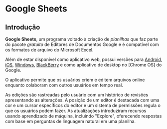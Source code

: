 # Google Sheets

## Introdução

**Google Sheets**, um programa voltado à criação de _planilhas_ que faz parte do pacote _gratuito_ de Editores de Documentos Google e é compatível com os formatos de arquivo do Microsoft Excel.

Além de estar disponível como aplicativo web, possui versões para [Android](), [iOS](), [Windows](), [BlackBerry]() e como aplicativo de desktop no [Chrome OS] do Google.

O aplicativo permite que os usuários criem e editem arquivos online enquanto colaboram com outros usuários em tempo real.

As edições são rastreadas pelo usuário com um histórico de revisões apresentando as alterações. A posição de um editor é destacada com uma cor e um cursor específicos do editor e um sistema de permissões regula o que os usuários podem fazer. As atualizações introduziram recursos usando aprendizado de máquina, incluindo "Explore", oferecendo respostas com base em perguntas de linguagem natural em uma planilha.